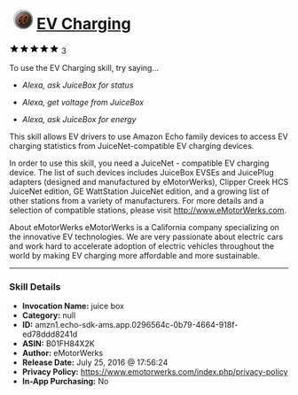 # &nbsp;<img src="skill_icon" alt="EV Charging icon" width="36"> [EV Charging](http://alexa.amazon.com/#skills/amzn1.echo-sdk-ams.app.0296564c-0b79-4664-918f-ed78ddd8241d)
![5 stars](../../images/ic_star_black_18dp_1x.png)![5 stars](../../images/ic_star_black_18dp_1x.png)![5 stars](../../images/ic_star_black_18dp_1x.png)![5 stars](../../images/ic_star_black_18dp_1x.png)![5 stars](../../images/ic_star_black_18dp_1x.png) 3

To use the EV Charging skill, try saying...

* *Alexa, ask JuiceBox for status*

* *Alexa, get voltage from JuiceBox*

* *Alexa, ask JuiceBox for energy*

This skill allows EV drivers to use Amazon Echo family devices to access EV charging statistics from JuiceNet-compatible EV charging devices.

In order to use this skill, you need a JuiceNet - compatible EV charging device. The list of such devices includes JuiceBox EVSEs and JuicePlug adapters (designed and manufactured by eMotorWerks), Clipper Creek HCS JuiceNet edition, GE WattStation JuiceNet edition, and a growing list of other stations from a variety of manufacturers. For more details and a selection of compatible stations, please visit http://www.eMotorWerks.com. 

About eMotorWerks
eMotorWerks is a California company specializing on the innovative EV technologies. We are very passionate about electric cars and work hard to accelerate adoption of electric vehicles throughout the world by making EV charging more affordable and more sustainable.

***

### Skill Details

* **Invocation Name:** juice box
* **Category:** null
* **ID:** amzn1.echo-sdk-ams.app.0296564c-0b79-4664-918f-ed78ddd8241d
* **ASIN:** B01FH84X2K
* **Author:** eMotorWerks
* **Release Date:** July 25, 2016 @ 17:56:24
* **Privacy Policy:** https://www.emotorwerks.com/index.php/privacy-policy
* **In-App Purchasing:** No
